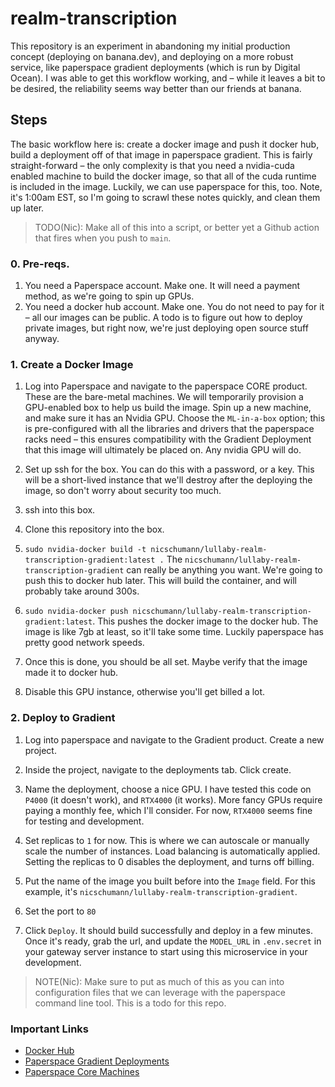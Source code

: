# realm-transcription

This repository is an experiment in abandoning my initial production concept (deploying on banana.dev), and deploying on a more robust service, like paperspace gradient deployments (which is run by Digital Ocean). I was able to get this workflow working, and – while it leaves a bit to be desired, the reliability seems way better than our friends at banana.

## Steps 

The basic workflow here is: create a docker image and push it docker hub, build a deployment off of that image in paperspace gradient. This is fairly straight-forward – the only complexity is that you need a nvidia-cuda enabled machine to build the docker image, so that all of the cuda runtime is included in the image. Luckily, we can use paperspace for this, too. Note, it's 1:00am EST, so I'm going to scrawl these notes quickly, and clean them up later.

> TODO(Nic): Make all of this into a script, or better yet a Github action that fires when you push to `main`.

### 0. Pre-reqs.

1. You need a Paperspace account. Make one. It will need a payment method, as we're going to spin up GPUs.
2. You need a docker hub account. Make one. You do not need to pay for it – all our images can be public. A todo is to figure out how to deploy private images, but right now, we're just deploying open source stuff anyway.
### 1. Create a Docker Image

1. Log into Paperspace and navigate to the paperspace CORE product. These are the bare-metal machines. We will temporarily provision a GPU-enabled box to help us build the image. Spin up a new machine, and make sure it has an Nvidia GPU. Choose the `ML-in-a-box` option; this is pre-configured with all the libraries and drivers that the paperspace racks need – this ensures compatibility with the Gradient Deployment that this image will ultimately be placed on. Any nvidia GPU will do.

2. Set up ssh for the box. You can do this with a password, or a key. This will be a short-lived instance that we'll destroy after the deploying the image, so don't worry about security too much.

3. ssh into this box.

4. Clone this repository into the box.

5. `sudo nvidia-docker build -t nicschumann/lullaby-realm-transcription-gradient:latest .` The `nicschumann/lullaby-realm-transcription-gradient` can really be anything you want. We're going to push this to docker hub later. This will build the container, and will probably take around 300s.

6. `sudo nvidia-docker push nicschumann/lullaby-realm-transcription-gradient:latest`. This pushes the docker image to the docker hub. The image is like 7gb at least, so it'll take some time. Luckily paperspace has pretty good network speeds.

7. Once this is done, you should be all set. Maybe verify that the image made it to docker hub.

8. Disable this GPU instance, otherwise you'll get billed a lot.

### 2. Deploy to Gradient

1. Log into paperspace and navigate to the Gradient product. Create a new project.

2. Inside the project, navigate to the deployments tab. Click create. 

3. Name the deployment, choose a nice GPU. I have tested this code on `P4000` (it doesn't work), and `RTX4000` (it works). More fancy GPUs require paying a monthly fee, which I'll consider. For now, `RTX4000` seems fine for testing and development.

4. Set replicas to `1` for now. This is where we can autoscale or manually scale the number of instances. Load balancing is automatically applied. Setting the replicas to 0 disables the deployment, and turns off billing.

5. Put the name of the image you built before into the `Image` field. For this example, it's `nicschumann/lullaby-realm-transcription-gradient`.

6. Set the port to `80`

7. Click `Deploy`. It should build successfully and deploy in a few minutes. Once it's ready, grab the url, and update the `MODEL_URL` in `.env.secret` in your gateway server instance to start using this microservice in your development.

> NOTE(Nic): Make sure to put as much of this as you can into configuration files that we can leverage with the paperspace command line tool. This is a todo for this repo.


### Important Links

- [Docker Hub](https://hub.docker.com/layers/nicschumann/lullaby-realm-transcriptions-gradient)
- [Paperspace Gradient Deployments](https://console.paperspace.com/nics/projects/p31evwqnrls/gradient-deployments)
- [Paperspace Core Machines](https://console.paperspace.com/nics/machines)
